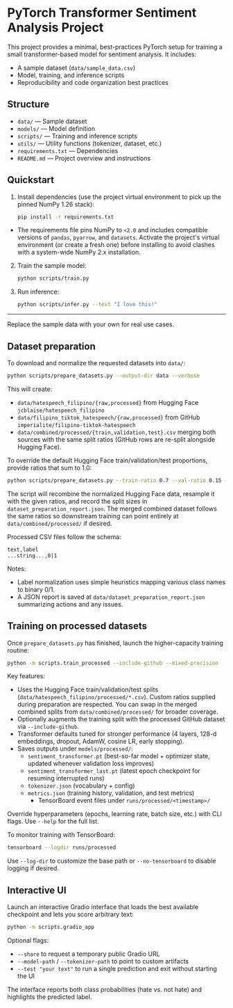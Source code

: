 # PyTorch Transformer Sentiment Analysis Project

This project provides a minimal, best-practices PyTorch setup for training a small transformer-based model for sentiment analysis. It includes:

- A sample dataset (`data/sample_data.csv`)
- Model, training, and inference scripts
- Reproducibility and code organization best practices

## Structure

- `data/` — Sample dataset
- `models/` — Model definition
- `scripts/` — Training and inference scripts
- `utils/` — Utility functions (tokenizer, dataset, etc.)
- `requirements.txt` — Dependencies
- `README.md` — Project overview and instructions

## Quickstart

1. Install dependencies (use the project virtual environment to pick up the pinned NumPy 1.26 stack):
   ```bash
   pip install -r requirements.txt
   ```
- The requirements file pins NumPy to `<2.0` and includes compatible versions of `pandas`, `pyarrow`, and `datasets`. Activate the project's virtual environment (or create a fresh one) before installing to avoid clashes with a system-wide NumPy 2.x installation.
2. Train the sample model:
   ```bash
   python scripts/train.py
   ```
3. Run inference:
   ```bash
   python scripts/infer.py --text "I love this!"
   ```

---

Replace the sample data with your own for real use cases.

## Dataset preparation

To download and normalize the requested datasets into `data/`:

```bash
python scripts/prepare_datasets.py --output-dir data --verbose
```

This will create:
- `data/hatespeech_filipino/{raw,processed}` from Hugging Face `jcblaise/hatespeech_filipino`
- `data/filipino_tiktok_hatespeech/{raw,processed}` from GitHub `imperialite/filipino-tiktok-hatespeech`
- `data/combined/processed/{train,validation,test}.csv` merging both sources with the same split ratios (GitHub rows are re-split alongside Hugging Face).

To override the default Hugging Face train/validation/test proportions, provide ratios that sum to 1.0:

```bash
python scripts/prepare_datasets.py --train-ratio 0.7 --val-ratio 0.15 --test-ratio 0.15 --split-seed 123
```

The script will recombine the normalized Hugging Face data, resample it with the given ratios, and record the split sizes in `dataset_preparation_report.json`. The merged combined dataset follows the same ratios so downstream training can point entirely at `data/combined/processed/` if desired.

Processed CSV files follow the schema:

```
text,label
...string...,0|1
```

Notes:
- Label normalization uses simple heuristics mapping various class names to binary 0/1.
- A JSON report is saved at `data/dataset_preparation_report.json` summarizing actions and any issues.

## Training on processed datasets

Once `prepare_datasets.py` has finished, launch the higher-capacity training routine:

```bash
python -m scripts.train_processed --include-github --mixed-precision
```

Key features:
- Uses the Hugging Face train/validation/test splits (`data/hatespeech_filipino/processed/*.csv`). Custom ratios supplied during preparation are respected. You can swap in the merged combined splits from `data/combined/processed/` for broader coverage.
- Optionally augments the training split with the processed GitHub dataset via `--include-github`.
- Transformer defaults tuned for stronger performance (4 layers, 128-d embeddings, dropout, AdamW, cosine LR, early stopping).
- Saves outputs under `models/processed/`:
   - `sentiment_transformer.pt` (best-so-far model + optimizer state, updated whenever validation loss improves)
   - `sentiment_transformer_last.pt` (latest epoch checkpoint for resuming interrupted runs)
   - `tokenizer.json` (vocabulary + config)
   - `metrics.json` (training history, validation, and test metrics)
      - TensorBoard event files under `runs/processed/<timestamp>/`

Override hyperparameters (epochs, learning rate, batch size, etc.) with CLI flags. Use `--help` for the full list.

   To monitor training with TensorBoard:

   ```bash
   tensorboard --logdir runs/processed
   ```

   Use `--log-dir` to customize the base path or `--no-tensorboard` to disable logging if desired.

   ## Interactive UI

   Launch an interactive Gradio interface that loads the best available checkpoint and lets you score arbitrary text:

   ```bash
   python -m scripts.gradio_app
   ```

   Optional flags:

   - `--share` to request a temporary public Gradio URL
   - `--model-path` / `--tokenizer-path` to point to custom artifacts
   - `--test "your text"` to run a single prediction and exit without starting the UI

   The interface reports both class probabilities (hate vs. not hate) and highlights the predicted label.
